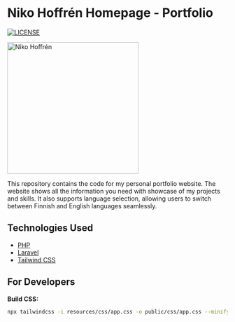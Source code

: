 # Niko Hoffrén Homepage - Portfolio
[![LICENSE](https://img.shields.io/badge/license-MIT-blue.svg)](LICENSE)

<img src="https://github.com/nikohoffren/nikohoffren-homepage/blob/main/public/nikohoffren_new3.jpg?raw=true" alt="Niko Hoffrén" width="300">

This repository contains the code for my personal portfolio website. The website shows all the information you need with showcase of my projects and skills. It also supports language selection, allowing users to switch between Finnish and English languages seamlessly.

## Technologies Used

- [PHP](https://www.php.net/)
- [Laravel](https://laravel.com/)
- [Tailwind CSS](https://tailwindcss.com/)

## For Developers

**Build CSS:**
```bash
npx tailwindcss -i resources/css/app.css -o public/css/app.css --minify
```
